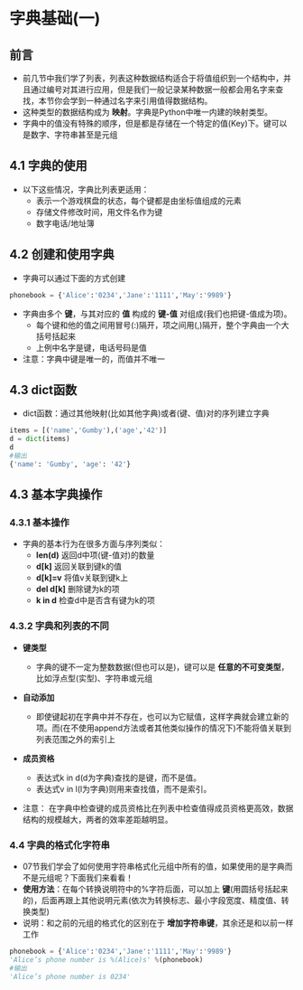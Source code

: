 # 字典基础(一)
## 前言
* 前几节中我们学了列表，列表这种数据结构适合于将值组织到一个结构中，并且通过编号对其进行应用，但是我们一般记录某种数据一般都会用名字来查找，本节你会学到一种通过名字来引用值得数据结构。
* 这种类型的数据结构成为 **映射**。字典是Python中唯一内建的映射类型。
* 字典中的值没有特殊的顺序，但是都是存储在一个特定的值(Key)下。键可以是数字、字符串甚至是元组

## 4.1 字典的使用
* 以下这些情况，字典比列表更适用：
  * 表示一个游戏棋盘的状态，每个键都是由坐标值组成的元素
  * 存储文件修改时间，用文件名作为键
  * 数字电话/地址簿

## 4.2 创建和使用字典
* 字典可以通过下面的方式创建
```python
phonebook = {'Alice':'0234','Jane':'1111','May':'9989'}
```

* 字典由多个 **键**，与其对应的 **值** 构成的 **键-值** 对组成(我们也把键-值成为项)。
  * 每个键和他的值之间用冒号(:)隔开，项之间用(,)隔开，整个字典由一个大括号括起来
  * 上例中名字是键，电话号码是值
* 注意：字典中键是唯一的，而值并不唯一

## 4.3 dict函数
* dict函数：通过其他映射(比如其他字典)或者(键、值)对的序列建立字典

```python
items = [('name','Gumby'),('age','42')]
d = dict(items)
d
#输出
{'name': 'Gumby', 'age': '42'}
```

## 4.3 基本字典操作
### 4.3.1 基本操作
* 字典的基本行为在很多方面与序列类似：
  * **len(d)** 返回d中项(键-值对)的数量
  * **d[k]** 返回关联到键k的值
  * **d[k]=v** 将值v关联到键k上
  * **del d[k]** 删除键为k的项
  * **k in d** 检查d中是否含有键为k的项

### 4.3.2 字典和列表的不同
* **键类型**
  * 字典的键不一定为整数数据(但也可以是)，键可以是 **任意的不可变类型**，比如浮点型(实型)、字符串或元组
* **自动添加**
  * 即使键起初在字典中并不存在，也可以为它赋值，这样字典就会建立新的项。而(在不使用append方法或者其他类似操作的情况下)不能将值关联到列表范围之外的索引上
* **成员资格**
  * 表达式k in d(d为字典)查找的是键，而不是值。
  * 表达式v in l(l为字典)则用来查找值，而不是索引。

* 注意： 在字典中检查键的成员资格比在列表中检查值得成员资格更高效，数据结构的规模越大，两者的效率差距越明显。

### 4.4 字典的格式化字符串
* 07节我们学会了如何使用字符串格式化元组中所有的值，如果使用的是字典而不是元组呢？下面我们来看看！
* **使用方法**：在每个转换说明符中的%字符后面，可以加上 **键**(用圆括号括起来的)，后面再跟上其他说明元素(依次为转换标志、最小字段宽度、精度值、转换类型)
* 说明：和之前的元组的格式化的区别在于 **增加字符串键**，其余还是和以前一样工作

```python
phonebook = {'Alice':'0234','Jane':'1111','May':'9989'}
'Alice’s phone number is %(Alice)s' %(phonebook)
#输出
'Alice’s phone number is 0234'
```
